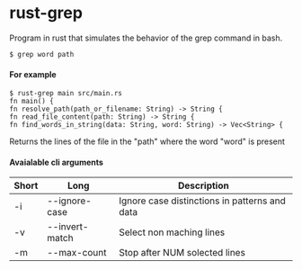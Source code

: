 # rust-grep
Program in rust that simulates the behavior of the grep command in bash.

```$ grep word path```

#### For example
``` 
$ rust-grep main src/main.rs 
fn main() {
fn resolve_path(path_or_filename: String) -> String {
fn read_file_content(path: String) -> String {
fn find_words_in_string(data: String, word: String) -> Vec<String> {
```

Returns the lines of the file in the "path" where the word "word" is present

#### Avaialable cli arguments
| Short | Long | Description  |
|---|---|---|
| -i | --ignore-case | Ignore case distinctions in patterns and data |
| -v | --invert-match | Select non maching lines |
| -m | --max-count | Stop after NUM solected lines |
